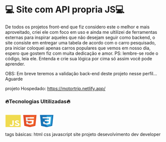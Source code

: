 # 💻 Site com API propria JS💻

De todos os projetos front-end que fiz considero este o melhor e mais aproveitado, criei ele com foco em uso e ainda me ultilizei de ferramentas externas para inspirar aqueles que não desejam seguir como backend, o site consiste em entregar uma tabela de acordo com o carro pesquisado, pra iniciar coloquei apenas carros populares que vemos em nosso dia, espero que gostem fiz com muita dedicação e amor.
PS: lembre-se rode o código, leia ele. Entenda e crie sua lógica por cima só assim você pode aprender.

OBS: Em breve teremos a validação back-end deste projeto nesse perfil... Aguarde

projeto Hospedado: https://motortrip.netlify.app/


 <h3>🔥Tecnologias Ultilizadas🔥</h3>
  
 <div style="display: inline_block"><br>
  <img align="center" alt="Rafa-Js" height="40" width="50" src="https://raw.githubusercontent.com/devicons/devicon/master/icons/javascript/javascript-plain.svg">   
  <img align="center" alt="Rafa-HTML" height="40" width="50" src="https://raw.githubusercontent.com/devicons/devicon/master/icons/html5/html5-original.svg">
  <img align="center" alt="Rafa-CSS" height="40" width="50" src="https://raw.githubusercontent.com/devicons/devicon/master/icons/css3/css3-original.svg">
   
   
tags básicas: html css javascript site projeto desevolvimento dev developer 
